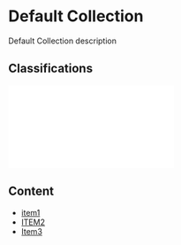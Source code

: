 # Default Collection

Default Collection description

## Classifications

![Categories](./Categories/index.md)

## Content

- [item1](./item1/index.md)
- [ITEM2](./item2/index.md)
- [Item3](./item3/index.md)
